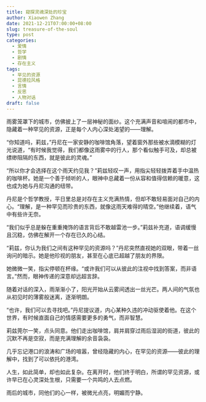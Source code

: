 ```yaml
---
title: 窥探灵魂深处的珍宝
author: Xiaowen Zhang
date: 2021-12-21T07:00:00+08:00
slug: treasure-of-the-soul
type: post
categories:
  - 爱情
  - 哲学
  - 剧情
  - 存在主义
tags:
  - 罕见的资源
  - 昆德拉风格
  - 言情
  - 反思
  - 人物对话
draft: false
---
```


雨雾笼罩下的城市，仿佛披上了一层神秘的面纱。这个充满声音和喧闹的都市中，隐藏着一种罕见的资源，正是每个人内心深处渴望的——理解。

“你知道吗，莉兹，”丹尼在一家安静的咖啡馆角落，望着窗外那些被水滴模糊的灯光说道，“有时候我觉得，我们都像这雨雾中的行人，那个看似触手可及，却总被缥缈阻隔的东西，就是彼此的灵魂。”

“所以你才会选择在这个雨天约见我？”莉兹轻叹一声，用指尖轻轻拨弄着手中温热的咖啡杯。她是一个善于倾听的人，眼神中总藏着一份从容和值得信赖的暖意，这也成为她与丹尼沟通的纽带。

丹尼是个哲学教授，平日里总是对存在主义充满热情，但却不敢轻易面对自己的内心。“理解，是一种罕见而珍贵的东西，就像这雨天难得的晴空。”他继续着，语气中有些许无奈。

“我们似乎总是躲在重重掩饰的语言背后不敢越雷池一步。”莉兹补充道，语调缓慢且沉稳，仿佛在解开一个存在已久的心结。

“莉兹，你认为我们之间有这种罕见的资源吗？”丹尼突然直视她的双眼，带着一丝询问的暗示。她是他珍视的朋友，甚至在心底已超越了朋友的界限。

她微微一笑，指尖停顿在杯缘。“或许我们可以从彼此的注视中找到答案，而非语言。”然而，眼神传递的深意却远超言辞。

随着对话的深入，雨渐渐小了，阳光开始从云雾间透出一丝光芒。两人间的气氛也从初见时的薄雾般迷离，逐渐明朗。

“也许，我们可以去寻找吧。”丹尼提议道，内心某种久违的冲动驱使着他。在这个世界，有时候直面自己的情感需要更多的勇气，而非智慧。

莉兹莞尔一笑，点头同意。他们走出咖啡馆，肩并肩穿过雨后湿润的街道，彼此的沉默不再是空寂，而是充满理解的余音袅袅。

几乎忘记港口的浪涛和广场的喧嚣，曾经隐藏的内心，在罕见的资源——彼此的理解中，找到了可以依托的港湾。

人生，如此简单，却也如此复杂。在离开时，他们终于明白，所谓的罕见资源，或许早已在心灵深处生根，只需要一个共鸣的人去点燃。

雨后的城市，同他们的心一样，被微光点亮，明媚而宁静。